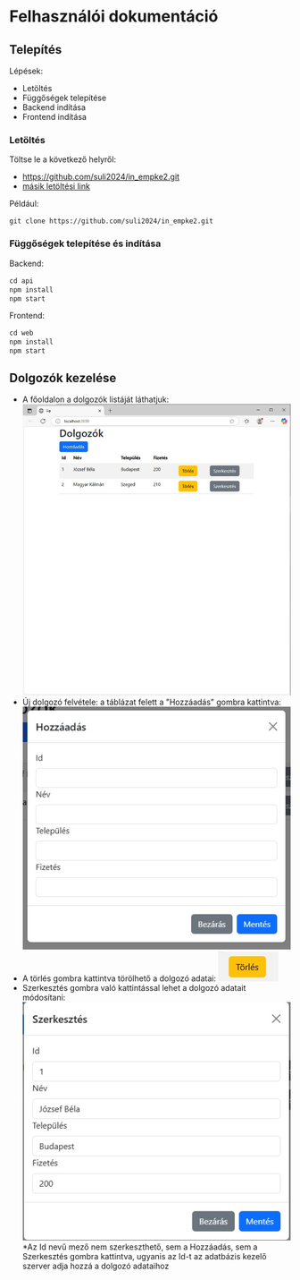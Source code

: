 # Felhasználói dokumentáció

## Telepítés
Lépések: 
* Letöltés
* Függőségek telepítése
* Backend indítása
* Frontend indítása

### Letöltés
Töltse le a következő helyről: 
* https://github.com/suli2024/in_empke2.git
* [másik letöltési link](https://github.com/suli2024/in_empke2.git)

Például: 
```
git clone https://github.com/suli2024/in_empke2.git
```

### Függőségek telepítése és indítása
Backend:
```
cd api
npm install
npm start
```
Frontend:
```
cd web
npm install
npm start
```

## Dolgozók kezelése
* A főoldalon a dolgozók listáját láthatjuk:
![Dolgozók listája](images/fooldal.jpg)
* Új dolgozó felvétele:
 a táblázat felett a "Hozzáadás" gombra kattintva:
![Dolgozó hozzáadása](images/hozzaadas.jpg)
* A törlés gombra kattintva törölhető a dolgozó adatai:
![Törlés](images/torlesgomb.jpg)
* Szerkesztés gombra való kattintással lehet a dolgozó adatait módosítani:
![Szerkesztés](images/szerkesztes.jpg)
*Az Id nevű mező nem szerkeszthető, sem a Hozzáadás, sem a Szerkesztés gombra kattintva, ugyanis az Id-t az adatbázis kezelő szerver adja hozzá a dolgozó adataihoz